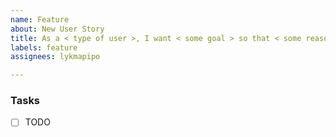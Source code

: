 ```yaml
---
name: Feature
about: New User Story
title: As a < type of user >, I want < some goal > so that < some reason >
labels: feature
assignees: lykmapipo

---
```


### Tasks
- [ ] TODO
